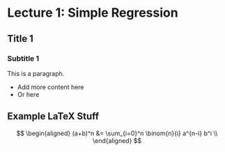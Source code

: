 # Lecture 1: Simple Regression

## Title 1

### Subtitle 1

This is a paragraph.

- Add more content here
- Or here

## Example LaTeX Stuff

$$
\begin{aligned}
(a+b)^n &= \sum_{i=0}^n \binom{n}{i} a^{n-i} b^i \\
\end{aligned}
$$
